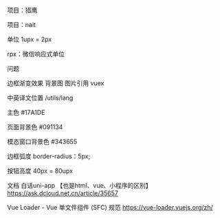 项目：猎鹰

项目：nait



单位
1upx = 2px

rpx：微信响应式单位

问题

边框渐变效果
背景图
图片引用
vuex

中英译文位置
/utils/lang

主色
#17A1DE

页面背景色
#091134

模态窗口背景色
#343655

边框弧度
border-radius：5px;

按钮高度
40px = 80upx

文档
白话uni-app 【也是html、vue、小程序的区别】
https://ask.dcloud.net.cn/article/35657

Vue Loader - Vue 单文件组件 (SFC) 规范
https://vue-loader.vuejs.org/zh/